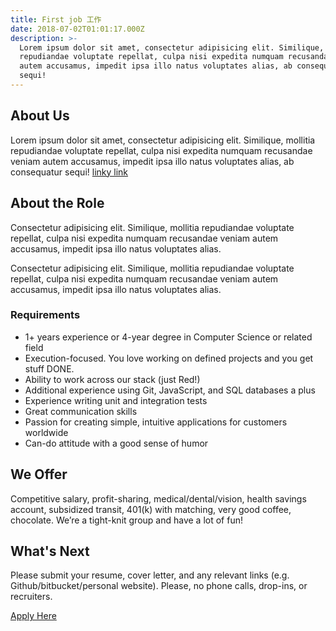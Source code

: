 ```yaml
---
title: First job 工作
date: 2018-07-02T01:01:17.000Z
description: >-
  Lorem ipsum dolor sit amet, consectetur adipisicing elit. Similique, mollitia
  repudiandae voluptate repellat, culpa nisi expedita numquam recusandae veniam
  autem accusamus, impedit ipsa illo natus voluptates alias, ab consequatur
  sequi!
---
```


## About Us

Lorem ipsum dolor sit amet, consectetur adipisicing elit. Similique, mollitia repudiandae voluptate repellat, culpa nisi expedita numquam recusandae veniam autem accusamus, impedit ipsa illo natus voluptates alias, ab consequatur sequi! [linky link](https://rebol.com)

## About the Role

Consectetur adipisicing elit. Similique, mollitia repudiandae voluptate repellat, culpa nisi expedita numquam recusandae veniam autem accusamus, impedit ipsa illo natus voluptates alias.

Consectetur adipisicing elit. Similique, mollitia repudiandae voluptate repellat, culpa nisi expedita numquam recusandae veniam autem accusamus, impedit ipsa illo natus voluptates alias.

### Requirements

* 1+ years experience or 4-year degree in Computer Science or related field
* Execution-focused. You love working on defined projects and you get stuff DONE.
* Ability to work across our stack (just Red!)
* Additional experience using Git, JavaScript, and SQL databases a plus
* Experience writing unit and integration tests
* Great communication skills
* Passion for creating simple, intuitive applications for customers worldwide
* Can-do attitude with a good sense of humor

## We Offer

Competitive salary, profit-sharing, medical/dental/vision, health savings account, subsidized transit, 401(k) with matching, very good coffee, chocolate. We’re a tight-knit group and have a lot of fun!

## What's Next

Please submit your resume, cover letter, and any relevant links (e.g. Github/bitbucket/personal website). Please, no phone calls, drop-ins, or recruiters.

[Apply Here](https://www.red-lang.org)
